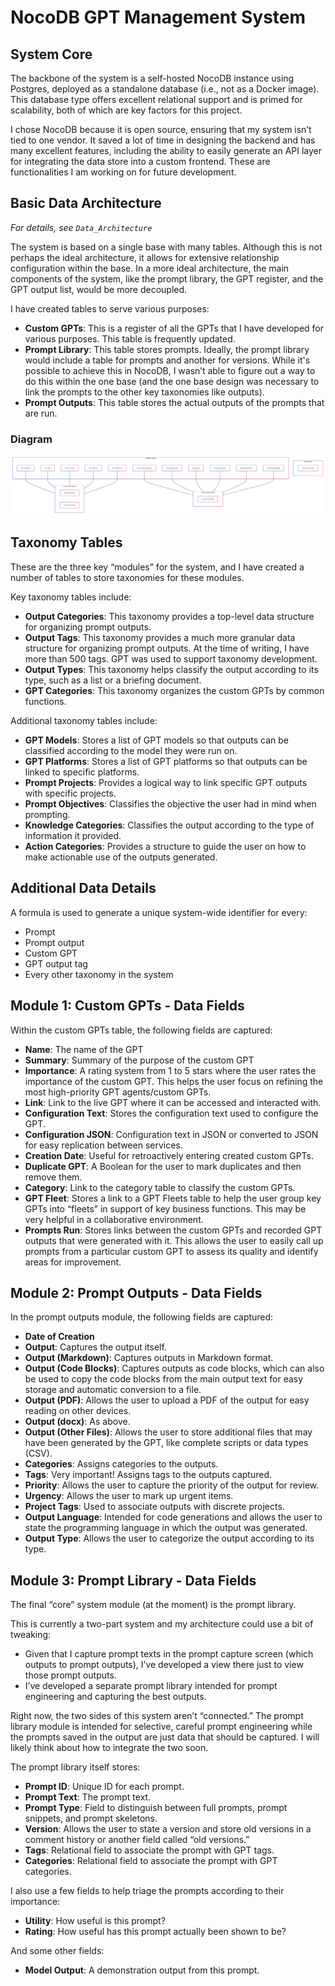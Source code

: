# NocoDB GPT Management System

## System Core

The backbone of the system is a self-hosted NocoDB instance using Postgres, deployed as a standalone database (i.e., not as a Docker image). This database type offers excellent relational support and is primed for scalability, both of which are key factors for this project.

I chose NocoDB because it is open source, ensuring that my system isn’t tied to one vendor. It saved a lot of time in designing the backend and has many excellent features, including the ability to easily generate an API layer for integrating the data store into a custom frontend. These are functionalities I am working on for future development.

## Basic Data Architecture

*For details, see `Data_Architecture`*

The system is based on a single base with many tables. Although this is not perhaps the ideal architecture, it allows for extensive relationship configuration within the base. In a more ideal architecture, the main components of the system, like the prompt library, the GPT register, and the GPT output list, would be more decoupled.

I have created tables to serve various purposes:

- **Custom GPTs**: This is a register of all the GPTs that I have developed for various purposes. This table is frequently updated.
- **Prompt Library**: This table stores prompts. Ideally, the prompt library would include a table for prompts and another for versions. While it's possible to achieve this in NocoDB, I wasn’t able to figure out a way to do this within the one base (and the one base design was necessary to link the prompts to the other key taxonomies like outputs).
- **Prompt Outputs**: This table stores the actual outputs of the prompts that are run.

### Diagram

![Data relationships](Diagrams/Taxonomy_Tables.png)

## Taxonomy Tables

These are the three key “modules” for the system, and I have created a number of tables to store taxonomies for these modules.

Key taxonomy tables include:

- **Output Categories**: This taxonomy provides a top-level data structure for organizing prompt outputs.
- **Output Tags**: This taxonomy provides a much more granular data structure for organizing prompt outputs. At the time of writing, I have more than 500 tags. GPT was used to support taxonomy development.
- **Output Types**: This taxonomy helps classify the output according to its type, such as a list or a briefing document.
- **GPT Categories**: This taxonomy organizes the custom GPTs by common functions.

Additional taxonomy tables include:

- **GPT Models**: Stores a list of GPT models so that outputs can be classified according to the model they were run on.
- **GPT Platforms**: Stores a list of GPT platforms so that outputs can be linked to specific platforms.
- **Prompt Projects**: Provides a logical way to link specific GPT outputs with specific projects.
- **Prompt Objectives**: Classifies the objective the user had in mind when prompting.
- **Knowledge Categories**: Classifies the output according to the type of information it provided.
- **Action Categories**: Provides a structure to guide the user on how to make actionable use of the outputs generated.

## Additional Data Details

A formula is used to generate a unique system-wide identifier for every:

- Prompt
- Prompt output
- Custom GPT
- GPT output tag
- Every other taxonomy in the system

## Module 1: Custom GPTs - Data Fields

Within the custom GPTs table, the following fields are captured:

- **Name**: The name of the GPT
- **Summary**: Summary of the purpose of the custom GPT
- **Importance**: A rating system from 1 to 5 stars where the user rates the importance of the custom GPT. This helps the user focus on refining the most high-priority GPT agents/custom GPTs.
- **Link**: Link to the live GPT where it can be accessed and interacted with.
- **Configuration Text**: Stores the configuration text used to configure the GPT.
- **Configuration JSON**: Configuration text in JSON or converted to JSON for easy replication between services.
- **Creation Date**: Useful for retroactively entering created custom GPTs.
- **Duplicate GPT**: A Boolean for the user to mark duplicates and then remove them.
- **Category**: Link to the category table to classify the custom GPTs.
- **GPT Fleet**: Stores a link to a GPT Fleets table to help the user group key GPTs into “fleets” in support of key business functions. This may be very helpful in a collaborative environment.
- **Prompts Run**: Stores links between the custom GPTs and recorded GPT outputs that were generated with it. This allows the user to easily call up prompts from a particular custom GPT to assess its quality and identify areas for improvement.

## Module 2: Prompt Outputs - Data Fields

In the prompt outputs module, the following fields are captured:

- **Date of Creation**
- **Output**: Captures the output itself.
- **Output (Markdown)**: Captures outputs in Markdown format.
- **Output (Code Blocks)**: Captures outputs as code blocks, which can also be used to copy the code blocks from the main output text for easy storage and automatic conversion to a file.
- **Output (PDF)**: Allows the user to upload a PDF of the output for easy reading on other devices.
- **Output (docx)**: As above.
- **Output (Other Files)**: Allows the user to store additional files that may have been generated by the GPT, like complete scripts or data types (CSV).
- **Categories**: Assigns categories to the outputs.
- **Tags**: Very important! Assigns tags to the outputs captured.
- **Priority**: Allows the user to capture the priority of the output for review.
- **Urgency**: Allows the user to mark up urgent items.
- **Project Tags**: Used to associate outputs with discrete projects.
- **Output Language**: Intended for code generations and allows the user to state the programming language in which the output was generated.
- **Output Type**: Allows the user to categorize the output according to its type.

## Module 3: Prompt Library - Data Fields

The final “core” system module (at the moment) is the prompt library.

This is currently a two-part system and my architecture could use a bit of tweaking:

- Given that I capture prompt texts in the prompt capture screen (which outputs to prompt outputs), I’ve developed a view there just to view those prompt outputs.
- I’ve developed a separate prompt library intended for prompt engineering and capturing the best outputs.

Right now, the two sides of this system aren’t “connected.” The prompt library module is intended for selective, careful prompt engineering while the prompts saved in the output are just data that should be captured. I will likely think about how to integrate the two soon.

The prompt library itself stores:

- **Prompt ID**: Unique ID for each prompt.
- **Prompt Text**: The prompt text.
- **Prompt Type**: Field to distinguish between full prompts, prompt snippets, and prompt skeletons.
- **Version**: Allows the user to state a version and store old versions in a comment history or another field called “old versions.”
- **Tags**: Relational field to associate the prompt with GPT tags.
- **Categories**: Relational field to associate the prompt with GPT categories.

I also use a few fields to help triage the prompts according to their importance:

- **Utility**: How useful is this prompt?
- **Rating**: How useful has this prompt actually been shown to be?

And some other fields:

- **Model Output**: A demonstration output from this prompt.